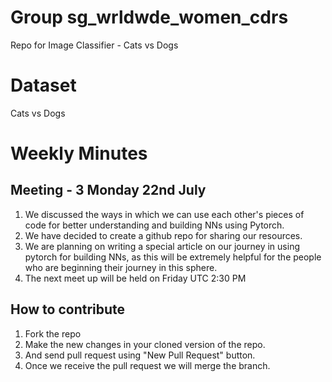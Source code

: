 # Group sg_wrldwde_women_cdrs
Repo for Image Classifier - Cats vs Dogs

# Dataset
Cats vs Dogs

# Weekly Minutes
## Meeting - 3 Monday 22nd July 
1. We discussed the ways in which we can use each other's pieces of code for better understanding and building NNs using Pytorch.
2. We have decided to create a github repo for sharing our resources.
3. We are planning on writing a special article on our journey in using pytorch for building NNs, as this will be extremely helpful for the people who are beginning their journey in this sphere.
4. The next meet up will be held on Friday UTC 2:30 PM

## How to contribute
1. Fork the repo
2. Make the new changes in your cloned version of the repo.
3. And send pull request using "New Pull Request" button.
4. Once we receive the pull request we will merge the branch.
